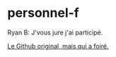 # personnel-f

Ryan B: J'vous jure j'ai participé.

[Le Github original, mais qui a foiré.](https://github.com/ryan-RB/personnel.git)

